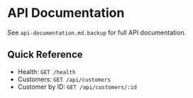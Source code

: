 # API Documentation

See `api-documentation.md.backup` for full API documentation.

## Quick Reference
- Health: `GET /health`
- Customers: `GET /api/customers`
- Customer by ID: `GET /api/customers/:id`